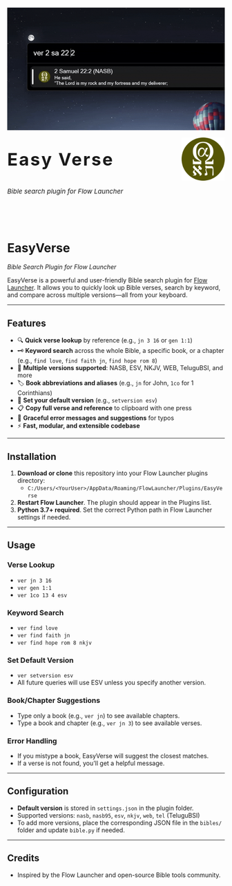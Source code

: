 ![demo](/Images/demo.gif)

<img alt="logo" align="right" src="./Images/easyverse.png" width="100" height="100">

<p align="left" style="font-size:40px; font-weight:bold; letter-spacing:3px;">Easy Verse</p>
<p align="left" style="font-size:15px;"><em>Bible search plugin for Flow Launcher</em><p>

<br>
<br>
<br>

# EasyVerse
*Bible Search Plugin for Flow Launcher*

EasyVerse is a powerful and user-friendly Bible search plugin for [Flow Launcher](https://www.flowlauncher.com/). It allows you to quickly look up Bible verses, search by keyword, and compare across multiple versions—all from your keyboard.

---

## Features

- 🔍 **Quick verse lookup** by reference (e.g., `jn 3 16` or `gen 1:1`)
- 🗝️ **Keyword search** across the whole Bible, a specific book, or a chapter (e.g., `find love`, `find faith jn`, `find hope rom 8`)
- 📖 **Multiple versions supported**: NASB, ESV, NKJV, WEB, TeluguBSI, and more
- 🏷️ **Book abbreviations and aliases** (e.g., `jn` for John, `1co` for 1 Corinthians)
- 📝 **Set your default version** (e.g., `setversion esv`)
- 📋 **Copy full verse and reference** to clipboard with one press
- 🧠 **Graceful error messages and suggestions** for typos
- ⚡ **Fast, modular, and extensible codebase**

---

## Installation

1. **Download or clone** this repository into your Flow Launcher plugins directory:
   - `C:/Users/<YourUser>/AppData/Roaming/FlowLauncher/Plugins/EasyVerse`
2. **Restart Flow Launcher**. The plugin should appear in the Plugins list.
3. **Python 3.7+ required**. Set the correct Python path in Flow Launcher settings if needed.

---

## Usage

### **Verse Lookup**
- `ver jn 3 16`
- `ver gen 1:1`
- `ver 1co 13 4 esv`

### **Keyword Search**
- `ver find love`
- `ver find faith jn`
- `ver find hope rom 8 nkjv`

### **Set Default Version**
- `ver setversion esv`
- All future queries will use ESV unless you specify another version.

### **Book/Chapter Suggestions**
- Type only a book (e.g., `ver jn`) to see available chapters.
- Type a book and chapter (e.g., `ver jn 3`) to see available verses.

### **Error Handling**
- If you mistype a book, EasyVerse will suggest the closest matches.
- If a verse is not found, you'll get a helpful message.

---

## Configuration

- **Default version** is stored in `settings.json` in the plugin folder.
- Supported versions: `nasb`, `nasb95`, `esv`, `nkjv`, `web`, `tel` (TeluguBSI)
- To add more versions, place the corresponding JSON file in the `bibles/` folder and update `bible.py` if needed.

---

## Credits

- Inspired by the Flow Launcher and open-source Bible tools community.
